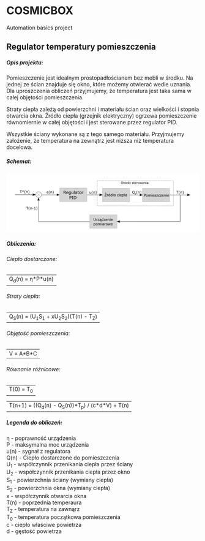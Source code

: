 # COSMICBOX
Automation basics project

## Regulator temperatury pomieszczenia


##### Opis projektu:
Pomieszczenie jest idealnym prostopadłościanem bez mebli w środku. Na jednej ze ścian znajduje się 
okno, które możemy otwierać wedle uznania. Dla uproszczenia obliczeń przyjmujemy, że 
temperatura jest taka sama w całej objętości pomieszczenia.

Straty ciepła zależą od powierzchni i materiału ścian oraz wielkości i stopnia otwarcia okna. Źródło 
ciepła (grzejnik elektryczny) ogrzewa pomieszczenie równomiernie w całej objętości i jest sterowane
przez regulator PID.

Wszystkie ściany wykonane są z tego samego materiału. Przyjmujemy założenie, że temperatura na 
zewnątrz jest niższa niż temperatura docelowa.

##### Schemat:
![Schemat:](https://github.com/DarthPiotr/cosmicbox/blob/main/obrazy/schemat.png)

##### Obliczenia:

###### Ciepło dostarczone:

<table><tr><td> Q<sub>d</sub>(n) = η*P*u(n) </td></tr></table>

###### Straty ciepła:

<table><tr><td> Q<sub>S</sub>(n) = (U<sub>1</sub>S<sub>1</sub> + xU<sub>2</sub>S<sub>2</sub>)(T(n) - T<sub>Z</sub>) </td></tr></table>

###### Objętość pomieszczenia:

<table><tr><td> V = A*B*C </td></tr></table>

###### Równanie różnicowe:

<table><tr><td> T(0) = T<sub>0</sub> </td></tr></table>
<table><tr><td> T(n+1) = ((Q<sub>d</sub>(n) - Q<sub>S</sub>(n))*T<sub>p</sub>) / (c*d*V) + T(n) </td></tr></table>



##### Legenda do obliczeń:

η - poprawność  urządzenia  
P - maksymalna moc urządzenia  
u(n) - sygnał z regulatora  
Q(n) - Ciepło dostarczone do pomieszczenia  
U<sub>1</sub> - współczynnik przenikania ciepła przez ściany  
U<sub>2</sub> - współczynnik przenikania ciepła przez okno  
S<sub>1</sub> - powierzchnia ściany (wymiany ciepła)  
S<sub>2</sub> - powierzchnia okna (wymiany ciepła)  
x - współczynnik  otwarcia okna  
T(n) - poprzednia temperaura  
T<sub>Z</sub> - temperatura na zawnąrz  
T<sub>0</sub> - temperatura początkowa pomieszczenia  
c - ciepło właściwe powietrza  
d - gęstość powietrza  
